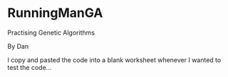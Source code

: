 # RunningManGA
Practising Genetic Algorithms

By Dan

I copy and pasted the code into a blank worksheet whenever I wanted to test the code...
